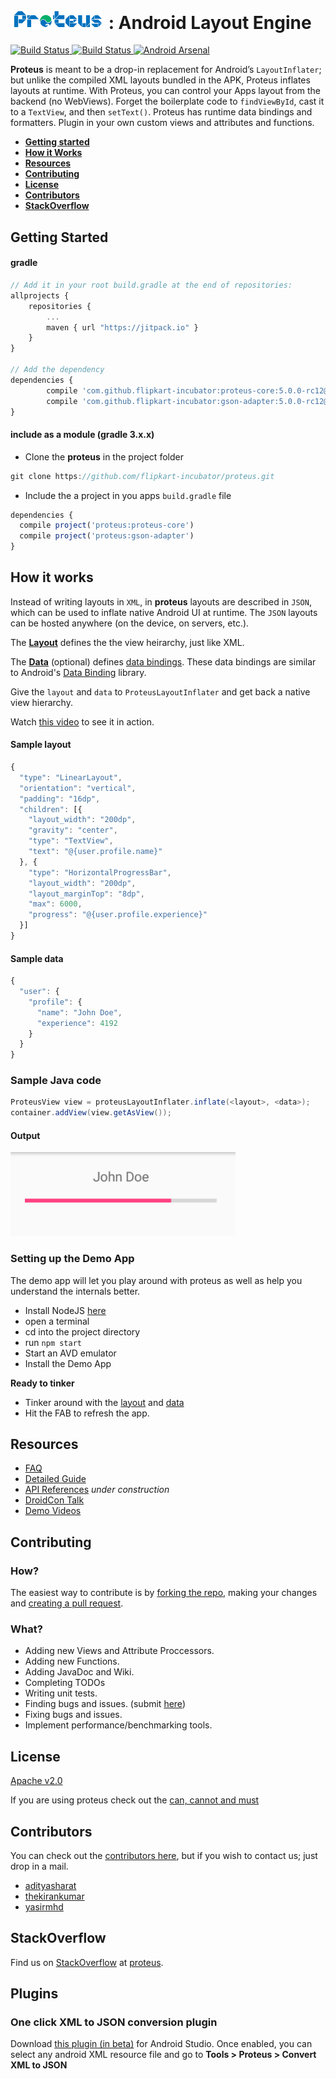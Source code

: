 <h1>
  <img src="/assets/proteus-logo.png" width="150px"/> : Android Layout Engine
</h1>

<a target="_blank" href="https://travis-ci.org/flipkart-incubator/proteus">
    <img src="https://travis-ci.org/flipkart-incubator/proteus.svg?branch=master" alt="Build Status">
  </a>
<a target="_blank" href="https://jitpack.io/#flipkart-incubator/proteus">
  <img src="https://jitpack.io/v/flipkart-incubator/proteus.svg" alt="Build Status">
</a>
<a href="https://android-arsenal.com/details/1/5105">
  <img src="https://img.shields.io/badge/Android%20Arsenal-Proteus-brightgreen.svg?style=flat" border="0" alt="Android Arsenal">
</a>

**Proteus** is meant to be a drop-in replacement for Android’s `LayoutInflater`; but unlike the compiled XML layouts bundled in the APK, Proteus inflates layouts at runtime.
With Proteus, you can control your Apps layout from the backend (no WebViews). Forget the boilerplate code to `findViewById`, cast it to a `TextView`, and then `setText()`. Proteus has runtime data bindings and formatters. Plugin in your own custom views and attributes and functions.

* **[Getting started](#getting-started)**
* **[How it Works](#how-it-works)**
* **[Resources](#resources)**
* **[Contributing](#contributing)**
* **[License](#license)**
* **[Contributors](#contributors)**
* **[StackOverflow](#stackoverflow)**

## Getting Started

#### gradle

```javascript
// Add it in your root build.gradle at the end of repositories:
allprojects {
	repositories {
		...
		maven { url "https://jitpack.io" }
	}
}

// Add the dependency
dependencies {
        compile 'com.github.flipkart-incubator:proteus-core:5.0.0-rc12@aar'
        compile 'com.github.flipkart-incubator:gson-adapter:5.0.0-rc12@aar'
}
```

#### include as a module (gradle 3.x.x)

* Clone the **proteus** in the project folder

```javascript
git clone https://github.com/flipkart-incubator/proteus.git
```

* Include the a project in you apps `build.gradle` file

```javascript
dependencies {
  compile project('proteus:proteus-core')
  compile project('proteus:gson-adapter')
}
```

## How it works

Instead of writing layouts in `XML`, in **proteus** layouts are described in `JSON`, which can be used to inflate native Android UI at runtime. The `JSON` layouts can be hosted anywhere (on the device, on servers, etc.).


The [**Layout**](https://github.com/flipkart-incubator/proteus/wiki/Layouts) defines the the view heirarchy, just like XML.

The [**Data**](https://github.com/flipkart-incubator/proteus/wiki/Data) (optional) defines [data bindings](https://github.com/flipkart-incubator/proteus/wiki/Data-Bindings). These data bindings are similar to Android's [Data Binding](https://developer.android.com/topic/libraries/data-binding/index.html) library.

Give the `layout` and `data` to `ProteusLayoutInflater` and get back a native view hierarchy.

Watch [this video](https://www.youtube.com/watch?v=W2Ord1oB72Q&index=1&list=PLIQ3ghGBPsqu0F-OHhKRq2s76vSkdUlJp) to see it in action.

#### Sample layout

```javascript
{
  "type": "LinearLayout",
  "orientation": "vertical",
  "padding": "16dp",
  "children": [{
    "layout_width": "200dp",
    "gravity": "center",
    "type": "TextView",
    "text": "@{user.profile.name}"
  }, {
    "type": "HorizontalProgressBar",
    "layout_width": "200dp",
    "layout_marginTop": "8dp",
    "max": 6000,
    "progress": "@{user.profile.experience}"
  }]
}
```

#### Sample data

```javascript
{
  "user": {
    "profile": {
      "name": "John Doe",
      "experience": 4192
    }
  }
}
```

### Sample Java code

```java
ProteusView view = proteusLayoutInflater.inflate(<layout>, <data>);
container.addView(view.getAsView());
```

#### Output

<img src="/assets/example-small.png" width="360px"/>


### Setting up the Demo App

The demo app will let you play around with proteus as well as help you understand the internals better.

* Install NodeJS [here](https://nodejs.org/en/download/)
* open a terminal
* cd into the project directory
* run `npm start`
* Start an AVD emulator
* Install the Demo App

**Ready to tinker**

* Tinker around with the [layout](https://github.com/adityasharat/proteus-demo/blob/develop/data/layout.json) and [data](https://github.com/adityasharat/proteus-demo/blob/develop/data/user.json)
* Hit the FAB to refresh the app.

## Resources

* [FAQ](https://github.com/flipkart-incubator/proteus/wiki/Frequently-asked-questions)
* [Detailed Guide](https://github.com/flipkart-incubator/proteus/wiki)
* [API References]() *under construction*
* [DroidCon Talk](https://www.youtube.com/watch?v=ue0ax2_18k8)
* [Demo Videos](https://www.youtube.com/playlist?list=PLIQ3ghGBPsqu0F-OHhKRq2s76vSkdUlJp)

## Contributing

### How?

The easiest way to contribute is by [forking the repo](https://help.github.com/articles/fork-a-repo/), making your changes and [creating a pull request](https://help.github.com/articles/creating-a-pull-request/).

### What?

* Adding new Views and Attribute Proccessors.
* Adding new Functions.
* Adding JavaDoc and Wiki.
* Completing TODOs
* Writing unit tests.
* Finding bugs and issues. (submit [here](https://github.com/flipkart-incubator/proteus/issues))
* Fixing bugs and issues.
* Implement performance/benchmarking tools.

## License

[Apache v2.0](LICENSE)

If you are using proteus check out the [can, cannot and must](https://tldrlegal.com/license/apache-license-2.0-(apache-2.0))

## Contributors

You can check out the [contributors here](https://github.com/flipkart-incubator/proteus/graphs/contributors), but if you wish to contact us; just drop in a mail.

* [adityasharat](mailto:adityasharat@gmail.com)
* [thekirankumar](mailto:kiran.kumar@flipkart.com)
* [yasirmhd](mailto:mohammad.yasir@flipkart.com)

## StackOverflow

Find us on [StackOverflow](http://stackoverflow.com) at [proteus](http://stackoverflow.com/questions/tagged/proteus).

## Plugins

### One click XML to JSON conversion plugin

Download [this plugin (in beta)](https://github.com/flipkart-incubator/android-studio-proteus-plugin) for Android Studio. Once enabled, you can select any android XML resource file and go to **Tools > Proteus > Convert XML to JSON**
